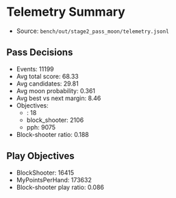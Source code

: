 # Telemetry Summary

- Source: `bench/out/stage2_pass_moon/telemetry.jsonl`

## Pass Decisions
- Events: 11199
- Avg total score: 68.33
- Avg candidates: 29.81
- Avg moon probability: 0.361
- Avg best vs next margin: 8.46
- Objectives:
  - <unset>: 18
  - block_shooter: 2106
  - pph: 9075
- Block-shooter ratio: 0.188

## Play Objectives
- BlockShooter: 16415
- MyPointsPerHand: 173632
- Block-shooter play ratio: 0.086
